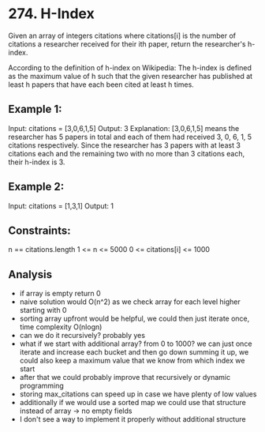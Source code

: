 # 274. H-Index
Given an array of integers citations where citations[i] is the number of citations a researcher received for their ith paper, return the researcher's h-index.

According to the definition of h-index on Wikipedia: The h-index is defined as the maximum value of h such that the given researcher has published at least h papers that have each been cited at least h times.

## Example 1:
Input: citations = [3,0,6,1,5]
Output: 3
Explanation: [3,0,6,1,5] means the researcher has 5 papers in total and each of them had received 3, 0, 6, 1, 5 citations respectively.
Since the researcher has 3 papers with at least 3 citations each and the remaining two with no more than 3 citations each, their h-index is 3.

## Example 2:
Input: citations = [1,3,1]
Output: 1

## Constraints:
n == citations.length
1 <= n <= 5000
0 <= citations[i] <= 1000

## Analysis
- if array is empty return 0
- naive solution would O(n^2) as we check array for each level higher starting with 0
- sorting array upfront would be helpful, we could then just iterate once, time complexity O(nlogn)
- can we do it recursively? probably yes
- what if we start with additional array? from 0 to 1000? we can just once iterate and increase each bucket and then go down summing it up, we could also keep a maximum value that we know from which index we start
- after that we could probably improve that recursively or dynamic programming
- storing max_citations can speed up in case we have plenty of low values
- additionally if we would use a sorted map we could use that structure instead of array -> no empty fields
- I don't see a way to implement it properly without additional structure
